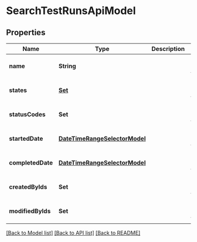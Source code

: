 # SearchTestRunsApiModel
## Properties

| Name | Type | Description | Notes |
|------------ | ------------- | ------------- | -------------|
| **name** | **String** |  | [optional] [default to null] |
| **states** | [**Set**](TestRunState.md) |  | [optional] [default to null] |
| **statusCodes** | **Set** |  | [optional] [default to null] |
| **startedDate** | [**DateTimeRangeSelectorModel**](DateTimeRangeSelectorModel.md) |  | [optional] [default to null] |
| **completedDate** | [**DateTimeRangeSelectorModel**](DateTimeRangeSelectorModel.md) |  | [optional] [default to null] |
| **createdByIds** | **Set** |  | [optional] [default to null] |
| **modifiedByIds** | **Set** |  | [optional] [default to null] |

[[Back to Model list]](../README.md#documentation-for-models) [[Back to API list]](../README.md#documentation-for-api-endpoints) [[Back to README]](../README.md)

